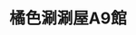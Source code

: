---
title: "橘色涮涮屋A9館"
description: "橘色涮涮屋A9館"
layout: shop
keywords:
  - 美食競賽
  - 台灣美食
  - 美食精選
datePublished: "2025-06-30"
dateModified: "2025-07-05"
city: "台北市"
district: "信義區"
address: "110台北市信義區松壽路9號7樓"
phone: "0287896068"
geo: "25.03634487928896, 121.56670198745806"
google_map: "https://maps.app.goo.gl/qXqY7tj1yRSNRR9L6"
footinder: "https://footinder.com.tw/%E5%8F%B0%E5%8C%97%E5%B8%82%E4%BF%A1%E7%BE%A9%E5%8D%80/9029/"
official: "https://orangeshabushabu.com/zh-TW"
award:
  - name: "500盤"
    year: "2024"
    entries:
      - dishes:
          - "芝麻拌麵"
          - "烏骨雞"
          - "雜炊"

---